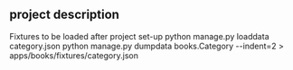 ## project description

Fixtures to be loaded after project set-up
python manage.py loaddata category.json
python manage.py dumpdata books.Category --indent=2 > apps/books/fixtures/category.json